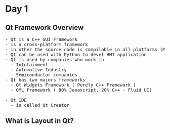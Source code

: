 # Day 1

## Qt Framework Overview
<pre>
- Qt is a C++ GUI Framework
- is a cross-platform framework
- in other the source code is compilable in all platforms (Mac, Linux & Windows )
- Qt can be used with Python to devel HMI application
- Qt is used by companies who work in
  - Infotainment
  - Automotive Industry
  - Semiconductor companies
- Qt has two majors frameworks
  - Qt Widgets Framework ( Purely C++ Framework )
  - QML Framework ( 80% Javascript, 20% C++ - Fluid UI)

- Qt IDE
  - is called Qt Creator
</pre>

## What is Layout in Qt?
<pre>
  
</pre>
